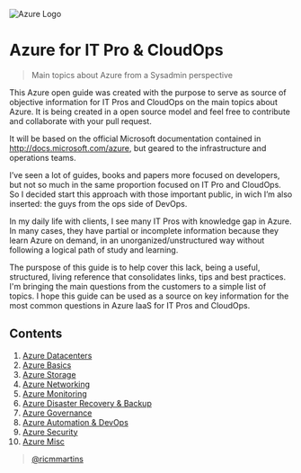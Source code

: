![Azure Logo](/images/azure-logo.png)

# Azure for IT Pro & CloudOps
>Main topics about Azure from a Sysadmin perspective 

This Azure open guide was created with the purpose to serve as source of objective information for IT Pros and CloudOps on the main topics about Azure. It is being created in a open source model and feel free to contribute and collaborate with your pull request.

It will be based on the official Microsoft documentation contained in http://docs.microsoft.com/azure, but geared to the infrastructure and operations teams.

I’ve seen a lot of guides, books and papers more focused on developers, but not so much in the same proportion focused on IT Pro and CloudOps. So I decided start this approach with those important public, in wich I’m also inserted: the guys from the ops side of DevOps.

In my daily life with clients, I see many IT Pros with knowledge gap in Azure. In many cases, they have partial or incomplete information because they learn Azure on demand, in an unorganized/unstructured way without following a logical path of study and learning.

The purspose of this guide is to help cover this lack,  being a useful, structured, living reference that consolidates links, tips and best practices. I'm bringing the main questions from the customers to a simple list of topics. I hope this guide can be used as a source on key information for the most common questions in Azure IaaS for IT Pros and CloudOps.

## Contents

1. [Azure Datacenters](guide/datacenters.md)
2. [Azure Basics](guide/basics.md)
3. [Azure Storage](guide/storage.md)
4. [Azure Networking](guide/networking.md)
5. [Azure Monitoring](guide/monitoring.md)
6. [Azure Disaster Recovery & Backup](guide/disasterrecovery.md)
7. [Azure Governance](guide/governance.md)
8. [Azure Automation & DevOps](guide/automation.md)
9. [Azure Security](guide/security.md)
10. [Azure Misc](guide/misc.md)


> [@ricmmartins](http://twitter.com/ricmmartins)



